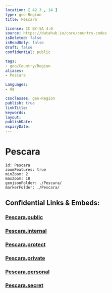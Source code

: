 ```yaml
---
location: [ 42.3 , 14 ] 
type: geo-Region
title: Pescara

license: CC BY-SA 4.0
source: https://datahub.io/core/country-codes
isDeleted: false
isReadOnly: false
draft: false
confidential: public

tags:
- geo/Country/Region
aliases:
- Pescara

Languages:
- de

cssclasses: geo-Region
publish: true
linkTitle: 
keywords: 
layout: 
publishDate: 
expiryDate: 
---
```


# Pescara

```leaflet
id: Pescara
zoomFeatures: true 
minZoom: 2 
maxZoom: 18
geojsonFolder: ./Pescara/
markerFolder: ./Pescara/
```


## Confidential Links & Embeds: 

### [Pescara.public](/_public/\Earth\Continent\Europe\Europe~South\Italy\regions~Italy\AbruzzoPescara.public.md) 

### [Pescara.internal](/_internal/\Earth\Continent\Europe\Europe~South\Italy\regions~Italy\AbruzzoPescara.internal.md) 

### [Pescara.protect](/_protect/\Earth\Continent\Europe\Europe~South\Italy\regions~Italy\AbruzzoPescara.protect.md) 

### [Pescara.private](/_private/\Earth\Continent\Europe\Europe~South\Italy\regions~Italy\AbruzzoPescara.private.md) 

### [Pescara.personal](/_personal/\Earth\Continent\Europe\Europe~South\Italy\regions~Italy\AbruzzoPescara.personal.md) 

### [Pescara.secret](/_secret/\Earth\Continent\Europe\Europe~South\Italy\regions~Italy\AbruzzoPescara.secret.md)

